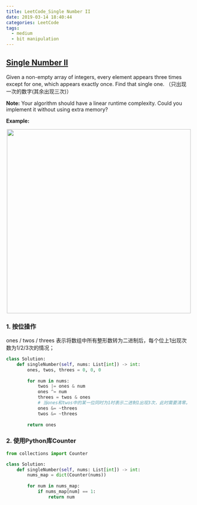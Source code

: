 ```yaml
---
title: LeetCode_Single Number II
date: 2019-03-14 18:40:44
categories: LeetCode
tags: 
  - medium
  - bit manipulation
---
```


## [Single Number II](https://leetcode.com/problems/single-number-ii/)

Given a non-empty array of integers, every element appears three times except for one, which appears exactly once. Find that single one.
（只出现一次的数字(其余出现三次)）

<!--more-->

**Note:** Your algorithm should have a linear runtime complexity. Could you implement it without using extra memory?

**Example:** 

<div align=center>
	<img src="/images/leetcode_137.png" width = "500" align=center/>
</div>

### 1. 按位操作
ones / twos / threes 表示将数组中所有整形数转为二进制后，每个位上1出现次数为1/2/3次的情况；

```python
class Solution:
    def singleNumber(self, nums: List[int]) -> int:
        ones, twos, threes = 0, 0, 0
        
        for num in nums:
            twos |= ones & num
            ones ^= num
            threes = twos & ones
            # 当ones和twos中的某一位同时为1时表示二进制1出现3次，此时需要清零。
            ones &= ~threes
            twos &= ~threes
        
        return ones
```

### 2. 使用Python库Counter

```python
from collections import Counter

class Solution:
    def singleNumber(self, nums: List[int]) -> int:
        nums_map = dict(Counter(nums))
        
        for num in nums_map:
            if nums_map[num] == 1:
                return num
```